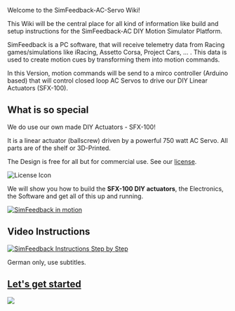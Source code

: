 Welcome to the SimFeedback-AC-Servo Wiki!

This Wiki will be the central place for all kind of information like build and setup instructions for the SimFeedback-AC DIY Motion Simulator Platform.

SimFeedback is a PC software, that will receive telemetry data from Racing games/simulations like iRacing, Assetto Corsa, Project Cars, ... . This data is used to create motion cues by transforming them into motion commands.

In this Version, motion commands will be send to a mirco controller (Arduino based) that will control closed loop AC Servos to drive our DIY Linear Actuators (SFX-100).

## What is so special 

We do use our own made DIY Actuators - SFX-100!

It is a linear actuator (ballscrew) driven by a powerful 750 watt AC Servo.
All parts are of the shelf or 3D-Printed.


The Design is free for all but for commercial use. See our [license](./License).

![License Icon](https://licensebuttons.net/l/by-nc-sa/3.0/88x31.png)

We will show you how to build the **SFX-100 DIY actuators**, the Electronics, the Software and get all of this up and running.

[![SimFeedback in motion](https://img.youtube.com/vi/oKyzBDKgwR0/0.jpg)](https://www.youtube.com/watch?v=oKyzBDKgwR0)

## Video Instructions

[![SimFeedback Instructions Step by Step](https://img.youtube.com/vi/WS5A4x-IcN4/0.jpg)](https://www.youtube.com/watch?v=WS5A4x-IcN4)

German only, use subtitles.

## [Let's get started](./Getting-Started)

![](https://github.com/SimFeedback/SimFeedback-AC-Servo/raw/master/Docs/21_assembly.jpg)